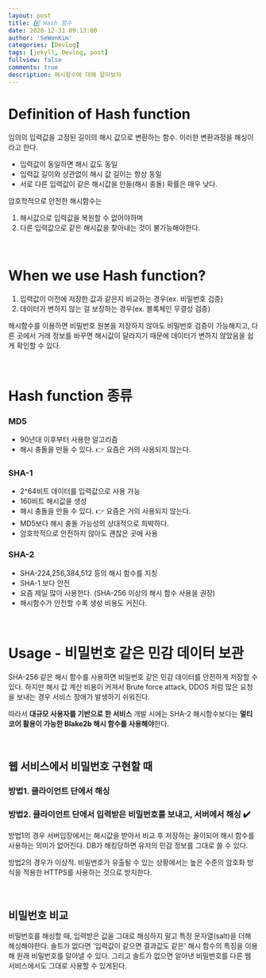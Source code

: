 ```yaml
---
layout: post
title: #️⃣ Hash 함수
date: 2020-12-31 09:13:00
author: 'SeWonKim'
categories: [Devlog]
tags: [jekyll, Devlog, post]
fullview: false
comments: true
description: 해시함수에 대해 알아보자
---
```


# Definition of Hash function

임의의 입력값을 고정된 길이의 해시 값으로 변환하는 함수. 
이러한 변환과정을 해싱이라고 한다.

- 입력값이 동일하면 해시 값도 동일
- 입력값 길이와 상관없이 해시 값 길이는 항상 동일
- 서로 다른 입력값이 같은 해시값을 만들(해시 충돌) 확률은 매우 낮다.

암호학적으로 안전한 해시함수는 

1. 해시값으로 입력값을 복원할 수 없어야하며
2. 다른 입력값으로 같은 해시값을 찾아내는 것이 불가능해야한다.


&nbsp;  

# When we use Hash function?

1. 입력값이 이전에 저장한 값과 같은지 비교하는 경우(ex. 비밀번호 검증)
2. 데이터가 변하지 않는 걸 보장하는 경우(ex. 블록체인 무결성 검증)

해시함수를 이용하면 비밀번호 원본을 저장하지 않아도 비밀번호 검증이 가능해지고, 다른 곳에서 거래 정보를 바꾸면 해시값이 달라지기 때문에 데이터가 변하지 않았음을 쉽게 확인할 수 있다.

&nbsp;

# Hash function 종류

### MD5

- 90년대 이후부터 사용한 알고리즘
- 해시 충돌을 만들 수 있다. 👉 요즘은 거의 사용되지 않는다.

### SHA-1

- 2^64비트 데이터를 입력값으로 사용 가능
- 160비트 해시값을 생성
- 해시 충돌을 만들 수 있다. 👉 요즘은 거의 사용되지 않는다.
- MD5보다 해시 충돌 가능성의 상대적으로 희박하다. 
- 암호학적으로 안전하지 않아도 괜찮은 곳에 사용
  
### SHA-2

- SHA-224,256,384,512 등의 해시 함수를 지칭
- SHA-1 보다 안전
- 요즘 제일 많이 사용한다. (SHA-256 이상의 해시 함수 사용을 권장)
- 해시함수가 안전할 수록 생성 비용도 커진다.

&nbsp;  

# Usage - 비밀번호 같은 민감 데이터 보관

SHA-256 같은 해시 함수를 사용하면 비밀번호 같은 민감 데이터를 안전하게 저장할 수 있다. 
하지만 해시 값 계산 비용이 커져서 Brute force attack, DDOS 처럼 많은 요청을 보내는 경우 서비스 장애가 발생하기 쉬워진다. 

따라서 **대규모 사용자를 기반으로 한 서비스** 개발 시에는 SHA-2 해시함수보다는 **멀티 코어 활용이 가능한 Blake2b 해시 함수를 사용해야**한다.

&nbsp;  

## 웹 서비스에서 비밀번호 구현할 때

### 방법1. 클라이언트 단에서 해싱
### 방법2. 클라이언트 단에서 입력받은 비밀번호를 보내고, 서버에서 해싱 ✔️

방법1의 경우 서버입장에서는 해시값을 받아서 비교 후 저장하는 꼴이되어 해시 함수를 사용하는 의미가 없어진다. 
DB가 해킹당하면 유저의 민감 정보를 그대로 쓸 수 있다.

방법2의 경우가 이상적. 
비밀번호가 유출될 수 있는 상황에서는 높은 수준의 암호화 방식을 적용한 HTTPS를 사용하는 것으로 방지한다.


&nbsp;

## 비밀번호 비교

비밀번호를 해싱할 때, 입력받은 값을 그대로 해싱하지 말고 특정 문자열(salt)을 더해 해싱해야한다. 
솔트가 없다면 '입력값이 같으면 결과값도 같은' 해시 함수의 특징을 이용해 원래 비밀번호를 알아낼 수 있다. 
그리고 솔트가 없으면 알아낸 비밀번호를 다른 웹 서비스에서도 그대로 사용할 수 있게된다.

&nbsp;


